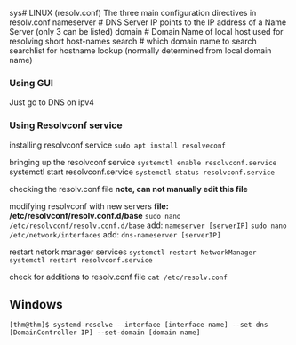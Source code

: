 sys# LINUX (resolv.conf)
The three main configuration directives in resolv.conf
nameserver # DNS Server IP
	points to the IP address of a Name Server (only 3 can be listed)
domain # Domain Name of local host
	used for resolving short host-names
search # which domain name to search
	searchlist for hostname lookup (normally determined from local domain name)

### Using GUI

Just go to DNS on ipv4


### Using Resolvconf service
installing resolvconf service
`sudo apt install resolveconf`

bringing up the resolvconf service
`systemctl enable resolvconf.service
`systemctl start resolvconf.service
`systemctl status resolvconf.service`

checking the resolv.conf file **note, can not manually edit this file**

modifying resolvconf with new servers 
**file: /etc/resolvconf/resolv.conf.d/base**
`sudo nano /etc/resolvconf/resolv.conf.d/base`
add: `nameserver [serverIP]`
`sudo nano /etc/network/interfaces`
add: `dns-nameserver [serverIP]`

restart netork manager services
`systemctl restart NetworkManager`
`systemctl restart resolvconf.service`

check for additions to resolv.conf file
`cat /etc/resolv.conf`

## Windows

`[thm@thm]$ systemd-resolve --interface [interface-name] --set-dns [DomainController IP] --set-domain [domain name]`


